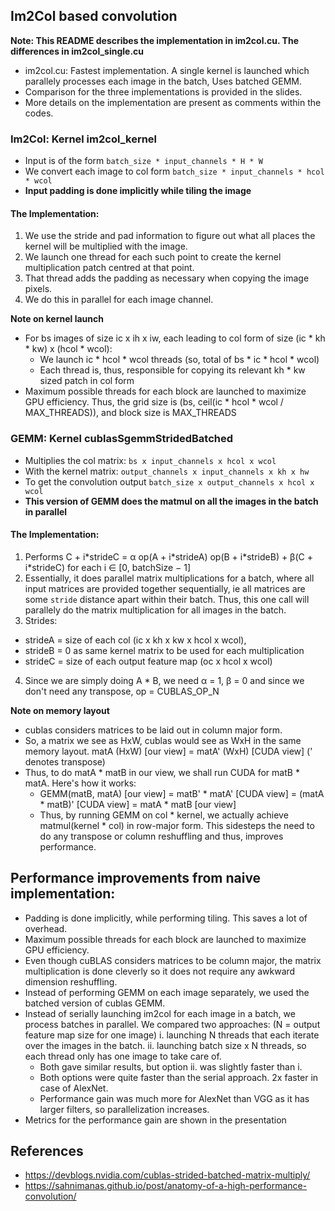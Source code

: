 ## Im2Col based convolution

**Note: This README describes the implementation in im2col.cu. The differences in im2col_single.cu**
* im2col.cu: Fastest implementation. A single kernel is launched which parallely processes each image in the batch, Uses batched GEMM.
* Comparison for the three implementations is provided in the slides.
* More details on the implementation are present as comments within the codes.

### Im2Col: Kernel im2col_kernel
* Input is of the form `batch_size * input_channels * H * W`
* We convert each image to col form `batch_size * input_channels * hcol * wcol`
* **Input padding is done implicitly while tiling the image**

#### The Implementation:
1. We use the stride and pad information to figure out what all places the kernel will be multiplied with the image.
2. We launch one thread for each such point to create the kernel multiplication patch centred at that point.
3. That thread adds the padding as necessary when copying the image pixels.
4. We do this in parallel for each image channel.

**Note on kernel launch**
* For bs images of size ic x ih x iw, each leading to col form of size (ic * kh * kw) x (hcol * wcol):
  - We launch ic * hcol * wcol threads (so, total of bs * ic * hcol * wcol)
  - Each thread is, thus, responsible for copying its relevant kh * kw sized patch in col form
* Maximum possible threads for each block are launched to maximize GPU efficiency. Thus, the grid size is (bs, ceil(ic * hcol * wcol / MAX_THREADS)), and block size is MAX_THREADS

### GEMM: Kernel cublasSgemmStridedBatched
* Multiplies the col matrix: `bs x input_channels x hcol x wcol`
* With the kernel matrix: `output_channels x input_channels x kh x hw`
* To get the convolution output `batch_size x output_channels x hcol x wcol`
* **This version of GEMM does the matmul on all the images in the batch in parallel**

#### The Implementation:
1. Performs C + i\*strideC = α op(A + i\*strideA) op(B + i\*strideB) + β(C + i\*strideC) for each i ∈ [0, batchSize − 1]
2. Essentially, it does parallel matrix multiplications for a batch, where all input matrices are provided together sequentially, ie all matrices are some `stride` distance apart within their batch. Thus, this one call will parallely do the matrix multiplication for all images in the batch.
3. Strides:
  - strideA = size of each col (ic x kh x kw x hcol x wcol), 
  - strideB = 0 as same kernel matrix to be used for each multiplication
  - strideC = size of each output feature map (oc x hcol x wcol)
4. Since we are simply doing A * B, we need α = 1, β = 0 and since we don't need any transpose, op = CUBLAS_OP_N

**Note on memory layout**
* cublas considers matrices to be laid out in column major form.
* So, a matrix we see as HxW, cublas would see as WxH in the same memory layout. matA (HxW) [our view] = matA' (WxH) [CUDA view] \(' denotes transpose\)
* Thus, to do matA * matB in our view, we shall run CUDA for matB * matA. Here's how it works:
  - GEMM(matB, matA) [our view] = matB' * matA' [CUDA view] = (matA * matB)' [CUDA view] = matA * matB [our view]
  - Thus, by running GEMM on col * kernel, we actually achieve matmul(kernel * col) in row-major form. This sidesteps the need to do any transpose or column reshuffling and thus, improves performance.


## Performance improvements from naive implementation:
* Padding is done implicitly, while performing tiling. This saves a lot of overhead.
* Maximum possible threads for each block are launched to maximize GPU efficiency.
* Even though cuBLAS considers matrices to be column major, the matrix multiplication is done cleverly so it does not require any awkward dimension reshuffling.
* Instead of performing GEMM on each image separately, we used the batched version of cublas GEMM.
* Instead of serially launching im2col for each image in a batch, we process batches in parallel. We compared two approaches: (N = output feature map size for one image)
i. launching N threads that each iterate over the images in the batch.
ii. launching batch size x N threads, so each thread only has one image to take care of.
  - Both gave similar results, but option ii. was slightly faster than i.
  - Both options were quite faster than the serial approach. 2x faster in case of AlexNet.
  - Performance gain was much more for AlexNet than VGG as it has larger filters, so parallelization increases.
* Metrics for the performance gain are shown in the presentation

## References
* https://devblogs.nvidia.com/cublas-strided-batched-matrix-multiply/
* https://sahnimanas.github.io/post/anatomy-of-a-high-performance-convolution/
